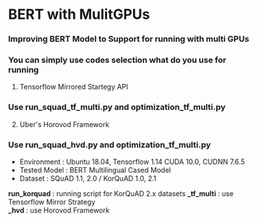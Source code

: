 # BERT with MulitGPUs
### Improving BERT Model to Support for running with multi GPUs
### You can simply use codes selection what do you use for running

1. Tensorflow Mirrored Startegy API
### Use run_squad_tf_multi.py and optimization_tf_multi.py

2. Uber's Horovod Framework
### Use run_squad_hvd.py and optimization_tf_multi.py


- Environment : Ubuntu 18.04, Tensorflow 1.14 CUDA 10.0, CUDNN 7.6.5
- Tested Model : BERT Multilingual Cased Model
- Dataset : SQuAD 1.1, 2.0 / KorQuAD 1.0, 2.1

**run_korquad** : running script for KorQuAD 2.x datasets 
**_tf_multi** : use Tensorflow Mirror Strategy <br />
**_hvd** : use Horovod Framework <br />
